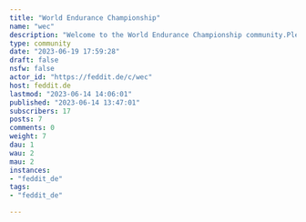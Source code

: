 ```yaml
---
title: "World Endurance Championship" 
name: "wec"
description: "Welcome to the World Endurance Championship community.Please keep discussions civil, respect other’s opinions, and keep it friendly.Thanks!"
type: community
date: "2023-06-19 17:59:28"
draft: false
nsfw: false
actor_id: "https://feddit.de/c/wec"
host: feddit.de
lastmod: "2023-06-14 14:06:01"
published: "2023-06-14 13:47:01"
subscribers: 17
posts: 7
comments: 0
weight: 7
dau: 1
wau: 2
mau: 2
instances:
- "feddit_de"
tags: 
- "feddit_de"

---
```

